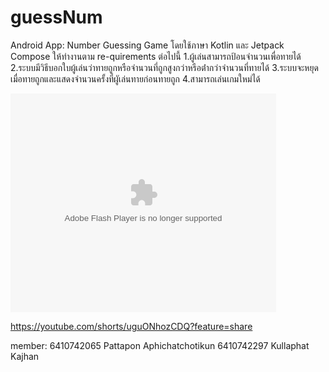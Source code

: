 # guessNum
Android App: Number Guessing Game โดยใช้ภาษา Kotlin และ Jetpack Compose
ให้ทํางานตาม re-quirements ต่อไปนี้
  1.ผู้เล่นสามารถป้อนจํานวนเพื่อทายได้
  2.ระบบมีวิธีบอกใบผู้เล่นว่าทายถูกหรือจํานวนที่ถูกสูงกว่าหรือต่ํากว่าจํานวนที่ทายได้
  3.ระบบจะหยุดเมื่อทายถูกและแสดงจํานวนครั้งที่ผูัเล่นทายก่อนทายถูก
  4.สามารถเล่นเกมใหม่ได้
  
<object width="425" height="350">
  <param name="movie" value="https://youtube.com/shorts/uguONhozCDQ?feature=share" />
  <param name="wmode" value="transparent" />
  <embed src="https://youtube.com/shorts/uguONhozCDQ?feature=share"
         type="application/x-shockwave-flash"
         wmode="transparent" width="425" height="350" />
</object>

https://youtube.com/shorts/uguONhozCDQ?feature=share

member:
6410742065 Pattapon Aphichatchotikun
6410742297 Kullaphat Kajhan
